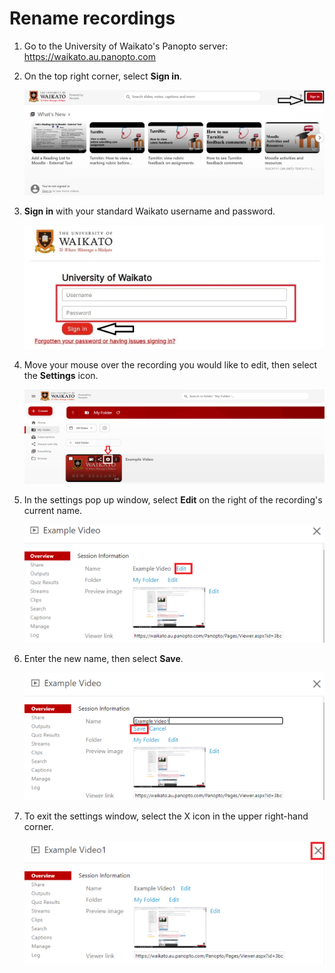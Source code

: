 # Rename recordings

1. Go to the University of Waikato's Panopto server: https://waikato.au.panopto.com

2. On the top right corner, select **Sign in**.

   ![](images/panopto-sign-in.webp)

3. **Sign in** with your standard Waikato username and password.

   ![](images/panopto-signin-page-v2.webp)

4. Move your mouse over the recording you would like to edit, then select the **Settings** icon.

   ![](images/staff-panopto-rename-recording-settings-icon-selected.png)

5. In the settings pop up window, select **Edit** on the right of the recording's current name.

   ![](images/Rename-recording-2.png)

6. Enter the new name, then select **Save**.

     ![](images/Rename-recording-3.png)

7. To exit the settings window, select the X icon in the upper right-hand corner.

   ![](images/Rename-recording-4.png)

   
